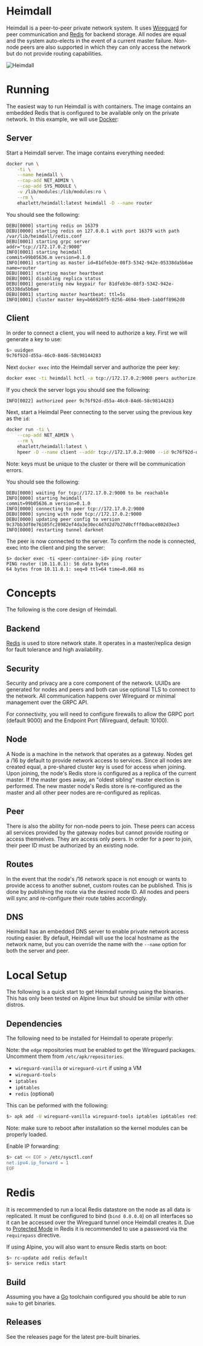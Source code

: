 # Heimdall
Heimdall is a peer-to-peer private network system.  It uses [Wireguard](https://www.wireguard.com) for peer
communication and [Redis](https://redis.io) for backend storage.  All nodes are equal and the system
auto-elects in the event of a current master failure.  Non-node peers are also supported in which they
can only access the network but do not provide routing capabilities.

![Heimdall](docs/overview.png)

# Running
The easiest way to run Heimdall is with containers. The image contains an embedded Redis that is configured
to be available only on the private network. In this example, we will use [Docker](https://docker.com):

## Server
Start a Heimdall server. The image contains everything needed:

```bash
docker run \
	-ti \
	--name heimdall \
	--cap-add NET_ADMIN \
	--cap-add SYS_MODULE \
	-v /lib/modules:/lib/modules:ro \
	--rm \
	ehazlett/heimdall:latest heimdall -D --name router
```

You should see the following:

```
DEBU[0000] starting redis on 16379
DEBU[0000] starting redis on 127.0.0.1 with port 16379 with path /var/lib/heimdall/redis.conf
DEBU[0001] starting grpc server                          addr="tcp://172.17.0.2:9000"
INFO[0001] starting heimdall                             commit=99b05636.m version=0.1.0
INFO[0001] starting as master id=81dfeb3e-08f3-5342-942e-05338da5b6ae name=router
DEBU[0001] starting master heartbeat
DEBU[0001] disabling replica status
DEBU[0001] generating new keypair for 81dfeb3e-08f3-5342-942e-05338da5b6ae
DEBU[0001] starting master heartbeat: ttl=5s
INFO[0001] cluster master key=b66920f5-0256-4694-9be9-1ab0ff8962d0
```

## Client
In order to connect a client, you will need to authorize a key. First we will generate a key to use:

```bash
$> uuidgen
9c76f92d-d55a-46c0-84d6-58c98144283
```

Next `docker exec` into the Heimdall server and authorize the peer key:

```bash
docker exec -ti heimdall hctl -a tcp://172.17.0.2:9000 peers authorize 9c76f92d-d55a-46c0-84d6-58c98144283
```

If you check the server logs you should see the following:

```
INFO[0022] authorized peer 9c76f92d-d55a-46c0-84d6-58c98144283
```

Next, start a Heimdal Peer connecting to the server using the previous key as the `id`:

```bash
docker run -ti \
	--cap-add NET_ADMIN \
	--rm \
	ehazlett/heimdall:latest \
	hpeer -D --name client --addr tcp://172.17.0.2:9000 --id 9c76f92d-d55a-46c0-84d6-58c98144283
```

Note: keys must be unique to the cluster or there will be communication errors.

You should see the following:

```
DEBU[0000] waiting for tcp://172.17.0.2:9000 to be reachable
INFO[0000] starting heimdall                             commit=99b05636.m version=0.1.0
INFO[0000] connecting to peer tcp://172.17.0.2:9000
DEBU[0000] syncing with node tcp://172.17.0.2:9000
DEBU[0000] updating peer config to version 9c37bb3df0e76105fc28982ef4da3e30ec4d7d2d7b27d0cfff0dbace802d3ee3
INFO[0000] restarting tunnel darknet
```

The peer is now connected to the server. To confirm the node is connected, exec into the client and ping
the server:

```
$> docker exec -ti <peer-container-id> ping router
PING router (10.11.0.1): 56 data bytes
64 bytes from 10.11.0.1: seq=0 ttl=64 time=0.068 ms
```

# Concepts
The following is the core design of Heimdall.

## Backend
[Redis](https://redis.io) is used to store network state.  It operates in a master/replica design for
fault tolerance and high availability.

## Security
Security and privacy are a core component of the network.  UUIDs are generated for nodes and peers
and both can use optional TLS to connect to the network.  All communication happens over Wireguard or minimal
management over the GRPC API.

For connectivity, you will need to configure firewalls to allow the GRPC port (default 9000) and the Endpoint
Port (Wireguard, default: 10100).

## Node
A Node is a machine in the network that operates as a gateway.  Nodes get a /16 by default to provide
network access to services.  Since all nodes are created equal, a pre-shared cluster key is used for access
when joining.  Upon joining, the node's Redis store is configured as a replica of the current master.
If the master goes away, an "oldest sibling" master election is performed.  The new master node's Redis
store is re-configured as the master and all other peer nodes are re-configured as replicas.

## Peer
There is also the ability for non-node peers to join.  These peers can access all services provided by the
gateway nodes but cannot provide routing or access themselves.  They are access only peers.  In order for
a peer to join, their peer ID must be authorized by an existing node.

## Routes
In the event that the node's /16 network space is not enough or wants to provide access to another subnet,
custom routes can be published.  This is done by publishing the route via the desired node ID.  All nodes
and peers will sync and re-configure their route tables accordingly.

## DNS
Heimdall has an embedded DNS server to enable private network access routing easier. By default, Heimdall
will use the local hostname as the network name, but you can override the name with the `--name` option
for both the server and peer.

# Local Setup
The following is a quick start to get Heimdall running using the binaries.  This has only been tested on Alpine linux but
should be similar with other distros.

## Dependencies
The following need to be installed for Heimdall to operate properly:

Note: the `edge` repositories must be enabled to get the Wireguard packages.  Uncomment them from `/etc/apk/repositories`.

- `wireguard-vanilla` or `wireguard-virt` if using a VM
- `wireguard-tools`
- `iptables`
- `ip6tables`
- `redis` (optional)

This can be peformed with the following:

```bash
$> apk add -U wireguard-vanilla wireguard-tools iptables ip6tables redis
```

Note: make sure to reboot after installation so the kernel modules can be properly loaded.

Enable IP forwarding:

```bash
$> cat << EOF > /etc/sysctl.conf
net.ipv4.ip_forward = 1
EOF
```

# Redis
It is recommended to run a local Redis datastore on the node as all data is replicated.
It must be configured to bind (`bind 0.0.0.0`) on all interfaces so it can be accessed over the Wireguard
tunnel once Heimdall creates it.  Due to [Protected Mode](https://redis.io/topics/security)
in Redis it is recommended to use a password via the `requirepass` directive.

If using Alpine, you will also want to ensure Redis starts on boot:

```bash
$> rc-update add redis default
$> service redis start
```

## Build
Assuming you have a [Go](https://golang.org) toolchain configured you should be able to run `make` to get binaries.

## Releases
See the releases page for the latest pre-built binaries.

